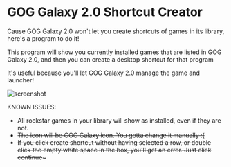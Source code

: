 # GOG Galaxy 2.0 Shortcut Creator

Cause GOG Galaxy 2.0 won't let you create shortcuts of games in its library, here's a program to do it!

This program will show you currently installed games that are listed in GOG Galaxy 2.0, and then you can create a desktop shortcut for that program

It's useful because you'll let GOG Galaxy 2.0 manage the game and launcher!

![screenshot](https://i.imgur.com/LhwVBkp.jpg)

KNOWN ISSUES:

- All rockstar games in your library will show as installed, even if they are not.
- ~~The icon will be GOG Galaxy icon. You gotta change it manually :(~~
- ~~If you click create shortcut without having selected a row, or double click the empty white space in the box, you'll get an error. Just click continue~~~
